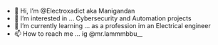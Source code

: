 - 👋 Hi, I’m @Electroxadict aka Manigandan 
- 👀 I’m interested in ... Cybersecurity and Automation projects 
- 🌱 I’m currently learning ... as a profession im an Electrical engineer
- 📫 How to reach me ... ig @mr.lammmbbu__
